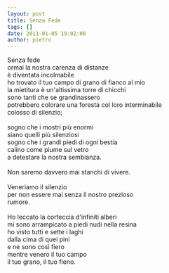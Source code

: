 ```yaml
---
layout: post
title: Senza Fede
tags: []
date: 2011-01-05 19:02:00
author: pietro
---
```

<p style="margin-bottom: 0cm"></p><span><span>Senza fede </span></span><br/><span><span>ormai la nostra carenza di distanze </span></span><br/><span><span>è diventata incolmabile </span></span><br/><span><span>ho trovato il tuo campo di grano di fianco al mio </span></span><br/><span><span>la mietitura è un'altissima torre di chicchi </span></span><br/><span><span>sono tanti che se grandinassero </span></span><br/><span><span>potrebbero colorare una foresta col loro interminabile </span></span><br/><span><span>colosso di silenzio; </span></span><br/><span><span><br/> sogno che i mostri più enormi </span></span><br/><span><span>siano quelli più silenziosi </span></span><br/><span><span>sogno che i grandi piedi di ogni bestia </span></span><br/><span><span>calino come piume sul vetro </span></span><br/><span><span>a detestare la nostra sembianza. </span></span><br/><span><span><br/> Non saremo davvero mai stanchi di vivere. </span></span><br/><span><span><br/> Veneriamo il silenzio </span></span><br/><span><span>per non essere mai senza il nostro prezioso </span></span><br/><span><span>rumore. </span></span><br/><span><span><br/> Ho leccato la corteccia d'infiniti alberi </span></span><br/><span><span>mi sono arrampicato a piedi nudi nella resina </span></span><br/><span><span>ho visto tutti e sette i laghi</span></span><br/><span><span> dalla cima di quei pini </span></span><br/><span><span>e ne sono così fiero </span></span><br/><span><span>mentre venero il tuo campo </span></span><br/><span><span>il tuo grano, il tuo fieno.</span></span><p style="margin-bottom: 0cm"></p> <br/>
